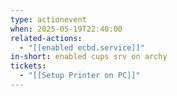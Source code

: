 ```yaml
---
type: actionevent
when: 2025-05-19T22:40:00
related-actions:
  - "[[enabled ecbd.service]]"
in-short: enabled cups srv on archy
tickets:
  - "[[Setup Printer on PC]]"
---
```

